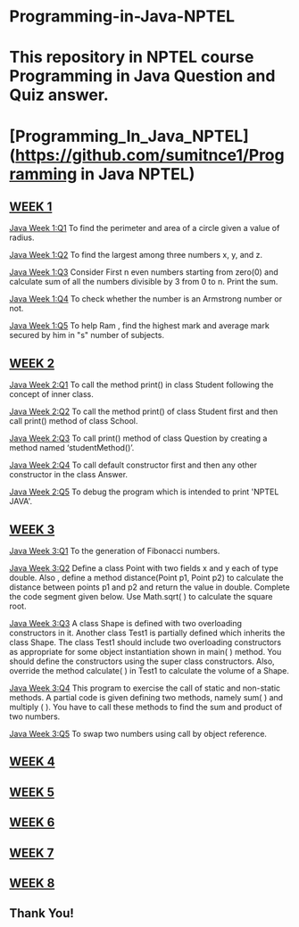 # Programming-in-Java-NPTEL
# This repository in NPTEL course Programming in Java Question and Quiz answer.
# [Programming_In_Java_NPTEL](https://github.com/sumitnce1/Programming in Java NPTEL)


## [WEEK 1](https://github.com/sumitnce1/Programming-in-Java-NPTEL/tree/master/week%201)

  [Java Week 1:Q1](https://github.com/sumitnce1/Programming-in-Java-NPTEL/blob/master/week%201/Exercise%201.1.java) To find the perimeter and area of a circle given a value of radius.

  [Java Week 1:Q2](https://github.com/sumitnce1/Programming-in-Java-NPTEL/blob/master/week%201/Exercise%201.2.java) To find the largest among three numbers x, y, and z.

  [Java Week 1:Q3](https://github.com/sumitnce1/Programming-in-Java-NPTEL/blob/master/week%201/Exercise%201.3.java) Consider First n even numbers starting from zero(0) and calculate sum of  all the numbers divisible by 3 from 0 to n. Print the sum.

  [Java Week 1:Q4](https://github.com/sumitnce1/Programming-in-Java-NPTEL/blob/master/week%201/Exercise%201.4.java) To check whether the number is an Armstrong number or not.

  [Java Week 1:Q5](https://github.com/sumitnce1/Programming-in-Java-NPTEL/blob/master/week%201/Exercise%201.5.java) To help Ram , find the highest mark and average mark secured by him in "s" number of subjects.


## [WEEK 2](https://github.com/sumitnce1/Programming-in-Java-NPTEL/tree/master/week%202)

  [Java Week 2:Q1](https://github.com/sumitnce1/Programming-in-Java-NPTEL/blob/master/week%202/Exercise%202.1.java) To call the method  print() in class Student following the concept of inner class.

   [Java Week 2:Q2](https://github.com/sumitnce1/Programming-in-Java-NPTEL/blob/master/week%202/Exercise%202.2.java) To call the method  print() of class Student first and then call print() method of class School.

  [Java Week 2:Q3](https://github.com/sumitnce1/Programming-in-Java-NPTEL/blob/master/week%202/Exercise%202.3.java) To call print() method of class Question by creating a method named ‘studentMethod()’.

  [Java Week 2:Q4](https://github.com/sumitnce1/Programming-in-Java-NPTEL/blob/master/week%202/Exercise%202.4.java) To call default constructor first and then any other constructor in the class Answer.

  [Java Week 2:Q5](https://github.com/sumitnce1/Programming-in-Java-NPTEL/blob/master/week%202/Exercise%202.5.java) To debug the program which is intended to print 'NPTEL JAVA'.


## [WEEK 3](https://github.com/sumitnce1/Programming-in-Java-NPTEL/tree/master/week%203)

  [Java Week 3:Q1](https://github.com/sumitnce1/Programming-in-Java-NPTEL/blob/master/week%203/Exercise%203.1.java) To the generation of Fibonacci numbers.

  [Java Week 3:Q2](https://github.com/sumitnce1/Programming-in-Java-NPTEL/blob/master/week%203/Exercise%203.2.java) Define a class Point with two fields x and y each of type double. Also , define a method distance(Point p1, Point p2) to calculate the distance between points p1 and p2 and return the value in double. Complete the code segment given below. Use Math.sqrt( ) to calculate the square root.

  [Java Week 3:Q3](https://github.com/sumitnce1/Programming-in-Java-NPTEL/blob/master/week%203/Exercise%203.3.java) A class Shape is defined with two overloading constructors in it. Another class Test1 is partially defined which inherits the class Shape. The class Test1 should include two overloading constructors as appropriate for some object instantiation shown in main( ) method. You should define the constructors using the super class constructors. Also, override the method calculate( ) in Test1 to calculate the volume of a Shape.

  [Java Week 3:Q4](https://github.com/sumitnce1/Programming-in-Java-NPTEL/blob/master/week%203/Exercise%203.4.java) This program to exercise the call of static and non-static methods. A partial code is given defining two methods, namely sum( ) and multiply ( ). You have to call these methods to find the sum and product of two numbers.

  [Java Week 3:Q5](https://github.com/sumitnce1/Programming-in-Java-NPTEL/blob/master/week%203/Exercise%203.5.java) To swap two numbers using call by object reference.

## [WEEK 4](https://sumitnce1.github.io/)

## [WEEK 5](https://sumitnce1.github.io/)

## [WEEK 6](https://sumitnce1.github.io/)

## [WEEK 7](https://sumitnce1.github.io/)

## [WEEK 8](https://sumitnce1.github.io/)


## Thank You!
